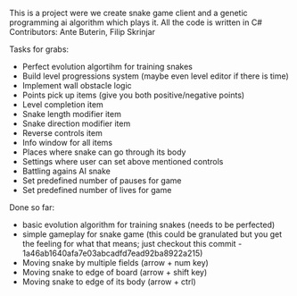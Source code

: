 This is a project were we create snake game client and a genetic programming ai algorithm which plays it.
All the code is written in C#
Contributors: Ante Buterin, Filip Skrinjar

Tasks for grabs:
- Perfect evolution algortihm for training snakes
- Build level progressions system (maybe even level editor if there is time)
- Implement wall obstacle logic
- Points pick up items (give you both positive/negative points)
- Level completion item
- Snake length modifier item
- Snake direction modifier item
- Reverse controls item
- Info window for all items
- Places where snake can go through its body
- Settings where user can set above mentioned controls
- Battling agains AI snake
- Set predefined number of pauses for game
- Set predefined number of lives for game

Done so far: 
- basic evolution algorithm for training snakes (needs to be perfected)
- simple gameplay for snake game (this could be granulated but you get the feeling for what that means; just checkout this commit - 1a46ab1640afa7e03abcadfd7ead92ba8922a215)
- Moving snake by multiple fields (arrow + num key)
- Moving snake to edge of board (arrow + shift key)
- Moving snake to edge of its body (arrow + ctrl)
